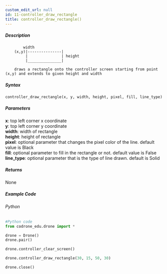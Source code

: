 ```yaml
---
custom_edit_url: null
id: 11-controller_draw_rectangle
title: controller_draw_rectangle()
---
```


##### Description

            width
        (x,y)|---------------|
             |               | height
             |_______________|

        draws a rectangle onto the controller screen starting from point (x,y) and extends to given height and width

##### Syntax
```controller_draw_rectangle(x, y, width, height, pixel, fill, line_type)``` <br />

##### Parameters

**x**: top left corner x coordinate <br /> 
**y**: top left corner y coordinate <br />
**width**: width of rectangle <br />
**height**: height of rectangle <br />
**pixel**: optional parameter that changes the pixel color of the line. default value is Black <br />
**fill**: optional parameter to fill in the rectangle or not. default value is False <br />
**line_type**: optional parameter that is the type of line drawn. default is Solid <br />

##### Returns

None

##### Example Code
###### Python
```python
#Python code
from codrone_edu.drone import *

drone = Drone()
drone.pair()

drone.controller_clear_screen()

drone.controller_draw_rectangle(30, 15, 50, 30)

drone.close()

```
